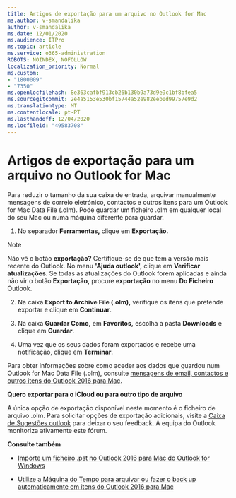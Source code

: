 ```yaml
---
title: Artigos de exportação para um arquivo no Outlook for Mac
ms.author: v-smandalika
author: v-smandalika
ms.date: 12/01/2020
ms.audience: ITPro
ms.topic: article
ms.service: o365-administration
ROBOTS: NOINDEX, NOFOLLOW
localization_priority: Normal
ms.custom:
- "1800009"
- "7350"
ms.openlocfilehash: 8e363cafbf913cb26b130b9a73d9e9c1bf8bfea5
ms.sourcegitcommit: 2e4a5153e530bf15744a52e982eeb0d99757e9d2
ms.translationtype: MT
ms.contentlocale: pt-PT
ms.lasthandoff: 12/04/2020
ms.locfileid: "49583708"
---
```

# <a name="export-items-to-an-archive-file-in-outlook-for-mac"></a>Artigos de exportação para um arquivo no Outlook for Mac

Para reduzir o tamanho da sua caixa de entrada, arquivar manualmente mensagens de correio eletrónico, contactos e outros itens para um Outlook for Mac Data File (.olm). Pode guardar um ficheiro .olm em qualquer local do seu Mac ou numa máquina diferente para guardar.

1. No separador **Ferramentas,** clique em **Exportação.**

> [!NOTE]
> Não vê o botão **exportação?** Certifique-se de que tem a versão mais recente do Outlook. No menu **'Ajuda outlook',** clique em **Verificar atualizações**. Se todas as atualizações do Outlook forem aplicadas e ainda não vir o botão **Exportação,** procure **exportação** no menu **Do Ficheiro** Outlook.

2. Na caixa **Export to Archive File (.olm),** verifique os itens que pretende exportar e clique em **Continuar**.

3. Na caixa **Guardar Como,** em **Favoritos,** escolha a pasta **Downloads** e clique em **Guardar**.

4. Uma vez que os seus dados foram exportados e recebe uma notificação, clique em **Terminar**.

Para obter informações sobre como aceder aos dados que guardou num Outlook for Mac Data File (.olm), consulte [mensagens de email, contactos e outros itens do Outlook 2016 para Mac](https://support.microsoft.com/office/import-and-export-outlook-email-contacts-and-calendar-92577192-3881-4502-b79d-c3bbada6c8ef#ID0EAACAAA=macOS).

**Quero exportar para o iCloud ou para outro tipo de arquivo**

A única opção de exportação disponível neste momento é o ficheiro de arquivo .olm. Para solicitar opções de exportação adicionais, visite a [Caixa de Sugestões outlook](https://outlook.uservoice.com/) para deixar o seu feedback. A equipa do Outlook monitoriza ativamente este fórum.

**Consulte também**

- [Importe um ficheiro .pst no Outlook 2016 para Mac do Outlook for Windows](https://support.microsoft.com/office/import-a-pst-file-into-outlook-for-mac-from-outlook-for-windows-b4a6a1d6-94bb-4c85-a4fc-a83dc690e18c)

- [Utilize a Máquina do Tempo para arquivar ou fazer o back up automaticamente em itens do Outlook 2016 para Mac](https://support.microsoft.com/office/automatically-archive-or-back-up-outlook-for-mac-items-441fcce5-2262-4b64-ac8c-fa949df989f5)
